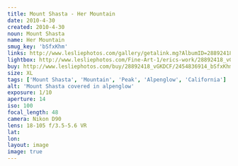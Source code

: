 ```yaml
---
title: Mount Shasta - Her Mountain
date: 2010-4-30
created: 2010-4-30
noun: Mount Shasta
name: Her Mountain
smug_key: 'bSfxKhm'
links: http://www.lesliephotos.com/gallery/getalink.mg?AlbumID=28892418&AlbumKey=vGKDCF&ImageID=2454836914&ImageKey=bSfxKhm&how=forum&Page=1
lightbox: http://www.lesliephotos.com/Fine-Art-1/erics-work/28892418_vGKDCF#!i=2454836914&k=bSfxKhm&lb=1&s=A
buy: http://www.lesliephotos.com/buy/28892418_vGKDCF/2454836914_bSfxKhm/
size: XL
tags: ['Mount Shasta', 'Mountain', 'Peak', 'Alpenglow', 'California']
alt: 'Mount Shasta covered in alpenglow'
exposure: 1/10
aperture: 14
iso: 100
focal_length: 48
camera: Nikon D90
lens: 18-105 f/3.5-5.6 VR
lat: 
lon: 
layout: image
image: true
---
```

